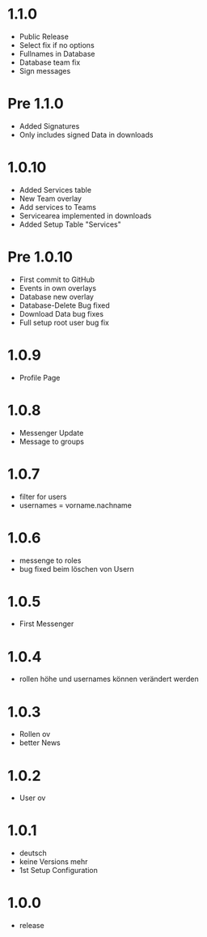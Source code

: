 # 1.1.0
 - Public Release
 - Select fix if no options
 - Fullnames in Database
 - Database team fix
 - Sign messages

# Pre 1.1.0
 - Added Signatures
 - Only includes signed Data in downloads

# 1.0.10
 - Added Services table
 - New Team overlay
 - Add services to Teams
 - Servicearea implemented in downloads
 - Added Setup Table "Services"

# Pre 1.0.10
 - First commit to GitHub
 - Events in own overlays
 - Database new overlay
 - Database-Delete Bug fixed
 - Download Data bug fixes
 - Full setup root user bug fix

# 1.0.9
 - Profile Page

# 1.0.8
 - Messenger Update
 - Message to groups

# 1.0.7
 - filter for users
 - usernames = vorname.nachname

# 1.0.6
 - messenge to roles
 - bug fixed beim löschen von Usern

# 1.0.5
 - First Messenger

# 1.0.4
 - rollen höhe und usernames können verändert werden

# 1.0.3
 - Rollen ov
 - better News

# 1.0.2
 - User ov

# 1.0.1
 - deutsch
 - keine Versions mehr
 - 1st Setup Configuration

# 1.0.0
 - release